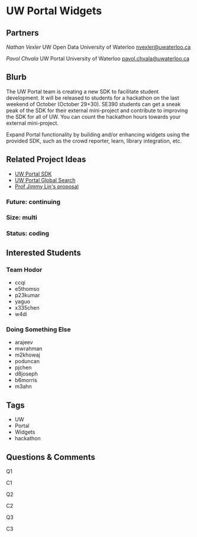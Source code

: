 # UW Portal Widgets

## Partners

_Nathan Vexler_
UW Open Data
University of Waterloo
nvexler@uwaterloo.ca

_Pavol Chvala_
UW Portal
University of Waterloo
pavol.chvala@uwaterloo.ca

## Blurb

The UW Portal team is creating a new SDK to facilitate student
development. It will be released to students for a hackathon on the
last weekend of October (October 29+30). SE390 students can get a
sneak peak of the SDK for their external mini-project and contribute
to improving the SDK for all of UW. You can count the hackathon hours
towards your external mini-project.

Expand Portal functionality by building and/or enhancing widgets using
the provided SDK, such as the crowd reporter, learn, library
integration, etc.

## Related Project Ideas

* [UW Portal SDK](uw-portal-sdk.md)
* [UW Portal Global Search](uw-portal-global-search.md)
* [Prof Jimmy Lin's proposal](jimmylin-fix-uw-website.md)

### Future: continuing
### Size: multi
### Status: coding


## Interested Students
### Team Hodor
* ccqi
* e5thomso
* p23kumar
* yaguo
* x335chen
* w4di
### Doing Something Else
* arajeev
* mwrahman
* m2khowaj
* poduncan
* pjchen
* d8joseph
* b6morris
* m3ahn

## Tags
* UW
* Portal
* Widgets
* hackathon


## Questions & Comments

Q1

C1

Q2

C2

Q3

C3

